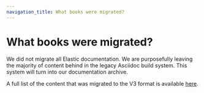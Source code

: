 ```yaml
---
navigation_title: What books were migrated?
---
```


# What books were migrated?

We did not migrate all Elastic documentation. We are purposefully leaving the majority of content behind in the legacy Asciidoc build system. This system will turn into our documentation archive.

A full list of the content that was migrated to the V3 format is available [here](https://github.com/elastic/asciidocalypse/tree/main-archive/docs#readme).
